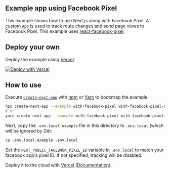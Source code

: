 ## Example app using Facebook Pixel

This example shows how to use Next.js along with Facebook Pixel. A [custom `App`](https://nextjs.org/docs/advanced-features/custom-app) is used to track route changes and send page views to Facebook Pixel. This example uses [react-facebook-pixel](https://www.npmjs.com/package/react-facebook-pixel).

## Deploy your own

Deploy the example using [Vercel](https://vercel.com):

[![Deploy with Vercel](https://vercel.com/button)](https://vercel.com/import/project?template=https://github.com/vercel/next.js/tree/canary/examples/with-facebook-pixel)

## How to use

Execute [`create-next-app`](https://github.com/vercel/next.js/tree/canary/packages/create-next-app) with [npm](https://docs.npmjs.com/cli/init) or [Yarn](https://yarnpkg.com/lang/en/docs/cli/create/) to bootstrap the example:

```bash
npx create-next-app --example with-facebook-pixel with-facebook-pixel-app
# or
yarn create next-app --example with-facebook-pixel with-facebook-pixel-app
```

Next, copy the `.env.local.example` file in this directory to `.env.local` (which will be ignored by Git):

```bash
cp .env.local.example .env.local
```

Set the `NEXT_PUBLIC_FACEBOOK_PIXEL_ID` variable in `.env.local` to match your facebook app's pixel ID. If not specified, tracking will be disabled.

Deploy it to the cloud with [Vercel](https://vercel.com/import?filter=next.js&utm_source=github&utm_medium=readme&utm_campaign=next-example) ([Documentation](https://nextjs.org/docs/deployment)).
